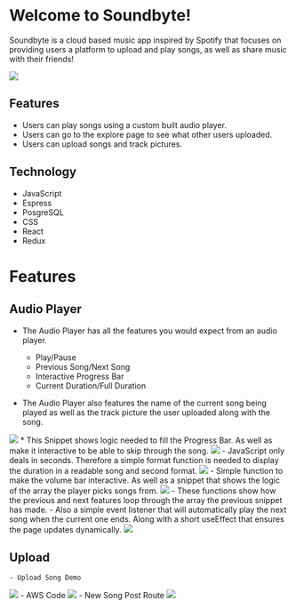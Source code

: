 # Welcome to Soundbyte!
Soundbyte is a cloud based music app inspired by Spotify that focuses on providing users a platform to upload and play songs, as well as share music with their friends!

<img src='/frontend/public/ReadMe Pics/splashPageGIF.gif'>


## Features
  - Users can play songs using a custom built audio player.
  - Users can go to the explore page to see what other users uploaded.
  - Users can upload songs and track pictures.

## Technology
  - JavaScript
  - Espress
  - PosgreSQL
  - CSS
  - React
  - Redux

  # Features

  ## Audio Player
  - The Audio Player has all the features you would expect from an audio player.

    * Play/Pause
    * Previous Song/Next Song
    * Interactive Progress Bar
    * Current Duration/Full Duration

  - The Audio Player also features the name of the current song being played as well as the track picture the user uploaded along with the song.

  <img src="/frontend/public/ReadMe Pics/AduioPlayerDemo.gif">
  * This Snippet shows logic needed to fill the Progress Bar. As well as make it interactive to be able to skip through the song.

  <img src="/frontend/public/ReadMe Pics/audio player snippet 1.PNG">
  - JavaScript only deals in seconds. Therefore a simple format function is needed to display the duration in a readable song and second format.

  <img src="/frontend/public/ReadMe Pics/audio player snippet 2.PNG">
  - Simple function to make the volume bar interactive. As well as a snippet that shows the logic of the array the player picks songs from.

  <img src="/frontend/public/ReadMe Pics/audio player snippet 3.PNG">
  - These functions show how the previous and next features loop through the array the previous snippet has made.
  - Also a simple event listener that will automatically play the next song when the current one ends. Along with a short useEffect that ensures the page updates dynamically.

  <img src="/frontend/public/ReadMe Pics/audio player snippet 4.PNG">

## Upload
    - Upload Song Demo
  <img src="/frontend/public/ReadMe Pics/Upload Feature Giff.gif">
    - AWS Code
  <img src="/frontend/public/ReadMe Pics/AWS Logic.PNG">
    - New Song Post Route
  <img src="/frontend/public/ReadMe Pics/post new song route.PNG">
